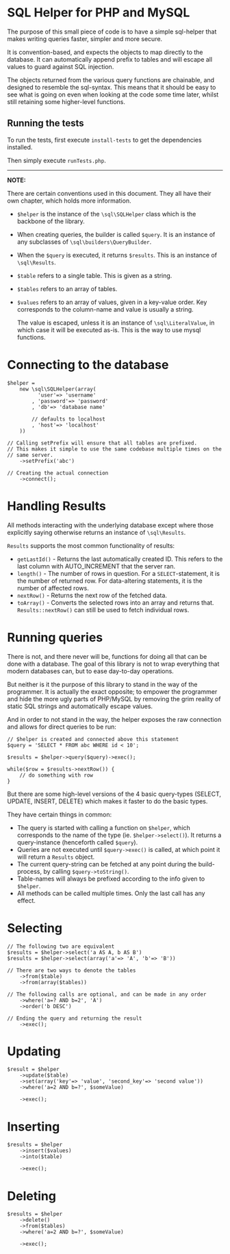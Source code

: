 SQL Helper for PHP and MySQL
============================

The purpose of this small piece of code is to have a simple sql-helper that
makes writing queries faster, simpler and more secure.

It is convention-based, and expects the objects to map directly to the database.
It can automatically append prefix to tables and will escape all values to guard
against SQL injection.

The objects returned from the various query functions are chainable, and
designed to resemble the sql-syntax. This means that it should be easy to see
what is going on even when looking at the code some time later, whilst still
retaining some higher-level functions.

Running the tests
-----------------

To run the tests, first execute `install-tests` to get the dependencies installed.

Then simply execute `runTests.php`.


-----

__NOTE:__

There are certain conventions used in this document. They all have their own
chapter, which holds more information.

-	`$helper` is the instance of the `\sql\SQLHelper` class which is the
	backbone of the library.
-	When creating queries, the builder is called `$query`. It is an instance of
	any subclasses of `\sql\builders\QueryBuilder`.
- When the `$query` is executed, it returns `$results`. This is an instance of
	`\sql\Results`.
-	`$table` refers to a single table. This is given as a string.
-	`$tables` refers to an array of tables.
-	`$values` refers to an array of values, given in a key-value order. Key
	corresponds to the column-name and value is usually a string.

	The value is escaped, unless it is an instance of `\sql\LiteralValue`,
	in which case it will be executed as-is. This is the way to use mysql
	functions.


Connecting to the database
==========================

	$helper =
		new \sql\SQLHelper(array(
			  'user'=> 'username'
			, 'password'=> 'password'
			, 'db'=> 'database name'
		
			// defaults to localhost
			, 'host'=> 'localhost'
		))

	// Calling setPrefix will ensure that all tables are prefixed.
	// This makes it simple to use the same codebase multiple times on the
	// same server.
		->setPrefix('abc')

	// Creating the actual connection
		->connect();


Handling Results
================

All methods interacting with the underlying database except where those
explicitly saying otherwise returns an instance of `\sql\Results`.

`Results` supports the most common functionality of results:

-	`getLastId()` - Returns the last automatically created ID. This refers to
	the last column with AUTO_INCREMENT that the server ran.
-	`length()` - The number of rows in question. For a `SELECT`-statement, it
	is the number of returned row. For data-altering statements, it is the
	number of affected rows.
-	`nextRow()` - Returns the next row of the fetched data.
-	`toArray()` - Converts the selected rows into an array and returns that.
	`Results::nextRow()` can still be used to fetch individual rows.


Running queries
===============

There is not, and there never will be, functions for doing all that can be done
with a database. The goal of this library is not to wrap everything that modern
databases can, but to ease day-to-day operations.

But neither is it the purpose of this library to stand in the way of the
programmer. It is actually the exact opposite; to empower the programmer and
hide the more ugly parts of PHP/MySQL by removing the grim reality of static SQL
strings and automatically escape values.

And in order to not stand in the way, the helper exposes the raw connection and
allows for direct queries to be run:

	// $helper is created and connected above this statement
	$query = 'SELECT * FROM abc WHERE id < 10';

	$results = $helper->query($query)->exec();

	while($row = $results->nextRow()) {
		// do something with row
	}

But there are some high-level versions of the 4 basic query-types (SELECT,
UPDATE, INSERT, DELETE) which makes it faster to do the basic types.

They have certain things in common:

-	The query is started with calling a function on `$helper`, which corresponds
	to the name of the type (ie. `$helper->select()`). It returns a
	query-instance (henceforth called `$query`).
-	Queries are not executed until `$query->exec()` is called, at which point it
	will return a `Results` object.
-	The current query-string can be fetched at any point during the
	build-process, by calling `$query->toString()`.
-	Table-names will always be prefixed according to the info given to `$helper`.
-	All methods can be called multiple times. Only the last call has any effect.


Selecting
=========

	// The following two are equivalent
	$results = $helper->select('a AS A, b AS B')
	$results = $helper->select(array('a'=> 'A', 'b'=> 'B'))

	// There are two ways to denote the tables
		->from($table)
		->from(array($tables))

	// The following calls are optional, and can be made in any order
		->where('a=? AND b=2', 'A')
		->order('b DESC')

	// Ending the query and returning the result
		->exec();


Updating
========

	$result = $helper
		->update($table)
		->set(array('key'=> 'value', 'second_key'=> 'second value'))
		->where('a=2 AND b=?', $someValue)

		->exec();


Inserting
=========

	$results = $helper
		->insert($values)
		->into($table)

		->exec();


Deleting
========

	$results = $helper
		->delete()
		->from($tables)
		->where('a=2 AND b=?', $someValue)

		->exec();
